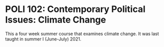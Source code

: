 # POLI 102: Contemporary Political Issues: Climate Change 

This a four week summer course that examines climate change. It was last taught in summer I (June-July) 2021. 



